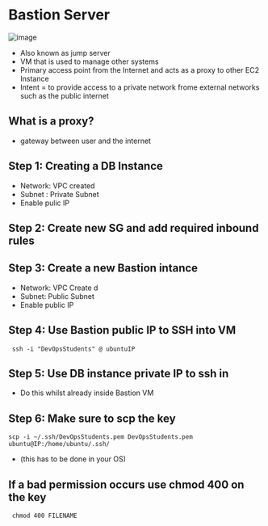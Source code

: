 # Bastion Server

![image](https://blog.cloud66.com/content/images/2016/03/aws-bastion-host-1.png)

- Also known as jump server
- VM that is used to manage other systems
- Primary access point from the Internet and acts as a proxy to other EC2 Instance
- Intent = to provide access to a private network frome external networks such as the public internet 

## What is a proxy?
- gateway between user and the internet


## Step 1: Creating a DB Instance
- Network: VPC created
- Subnet : Private Subnet
- Enable pulic IP

## Step 2: Create new SG and add required inbound rules

## Step 3: Create a new Bastion intance 
- Network: VPC Create d
- Subnet: Public Subnet
- Enable public IP

## Step 4: Use Bastion public IP to SSH into VM
` ssh -i "DevOpsStudents" @ ubuntuIP`

## Step 5: Use DB instance private IP to ssh in 
- Do this whilst already inside Bastion VM

## Step 6: Make sure to scp the key

`scp -i ~/.ssh/DevOpsStudents.pem DevOpsStudents.pem ubuntu@IP:/home/ubuntu/.ssh/`

- (this has to be done in your OS)

## If a bad permission occurs use chmod 400 on the key 

` chmod 400 FILENAME`

